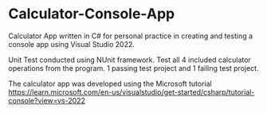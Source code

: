 # Calculator-Console-App

Calculator App written in C# for personal practice in creating and testing a console app using Visual Studio 2022.

Unit Test conducted using NUnit framework. Test all 4 included calculator operations from the program. 1 passing test project and 1 failing test project.

The calculator app was developed using the Microsoft tutorial https://learn.microsoft.com/en-us/visualstudio/get-started/csharp/tutorial-console?view=vs-2022
